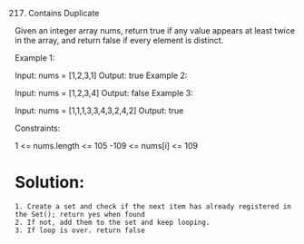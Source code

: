 217. Contains Duplicate

Given an integer array nums, return true if any value appears at least twice in the array, and return false if every element is distinct.
 
Example 1:

Input: nums = [1,2,3,1]
Output: true
Example 2:

Input: nums = [1,2,3,4]
Output: false
Example 3:

Input: nums = [1,1,1,3,3,4,3,2,4,2]
Output: true
 

Constraints:

1 <= nums.length <= 105
-109 <= nums[i] <= 109

# Solution:
    1. Create a set and check if the next item has already registered in the Set(); return yes when found
    2. If not, add them to the set and keep looping.
    3. If loop is over. return false